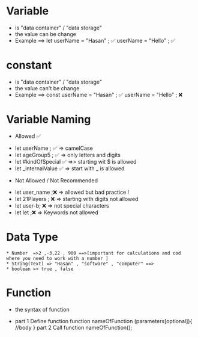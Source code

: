 # Variable 
* is "data container" / "data storage"
* the value can be change 
* Example 
==> let userName = "Hasan" ; ✅ 
    userName = "Hello" ; ✅ 
# constant 
* is "data container" / "data storage"
* the value can't be change 
* Example 
==> const userName = "Hasan" ; ✅ 
    userName = "Hello" ; ❌
# Variable Naming
* Allowed ✅ 
 - let userName ; ✅ => camelCase
 - let ageGroup5  ; ✅ => only letters and digits 
 - let #kindOfSpecial ✅ =>> starting wit $ is allowed
 - let _internalValue ✅  => start with _ is allowed 
* Not Allowed / Not Recommended
 - let user_name ;❌ => allowed but bad practice ! 
 - let 21Players ; ❌ => starting with digits not allowed 
 - let user-b; ❌ => not special characters 
 - let let ;❌ => Keywords not allowed
# Data Type 
    * Number  =>2 ,-3,22 , 900 ==>[important for calculations and cod where you need to work with a number ]
    * String(Text) => "Hasan" , "software" , "computer" ==>
    * boolean => true , false 
# Function 
 - the syntax of function 
 * part 1 Define function
    function nameOfFunction (parameters[optional]){
    //body 
    }
    part 2 Call function 
    nameOfFunction(); 